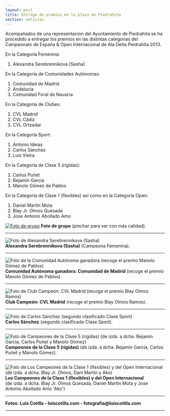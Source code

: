 ```yaml
---
layout: post
title: Entrega de premios en la plaza de Piedrahita
section: noticias
---
```


Acompañados de una representacion del Ayuntamiento de Piedrahita se ha procedido a entregar los premios en las distintas categorias del Campeonato de España & Open Internacional de Ala Delta Piedrahita 2013.

En la Categoría Femenina:

1. Alexandra Serebrennikova (Sasha)

En la Categoría de Comunidades Autónomas:

1. Comunidad de Madrid
2. Andalucía
3. Comunidad Foral de Navarra

En la Categoría de Clubes:

1. CVL Madrid
2. CVL Cádiz
3. CVL Ortzadar

En la Categoría Sport:

1. Antonio Ideias
2. Carlos Sánchez
3. Luis Vieira

En la Categoría de Clase 5 (rígidas):

1. Carlos Puñet
2. Bejamín García
3. Manolo Gómez de Pablos

En la Categoría de Clase 1 (flexibles) así como en la Categoría Open:

1. Daniel Martín Mota
2. Blay Jr. Olmos Quesada
3. Jose Antonio Abollado Amo


<div class="centered">
<a class="media" target="_blank" href="images/foto_de_grupo.jpg" title="Foto de grupo (pinchar para ver con más calidad)"><img src="images/foto_de_grupo_780.jpg" alt="Foto de grupo" class="left"/></a>
<strong>Foto de grupo</strong> (pinchar para ver con más calidad).
</div>
<hr/>

<div class="centered">
<img src="images/campeona_femenina.jpg" alt="Foto de Alexandra Serebrennikova (Sasha)" title="Alexandra Serebrennikova (Sasha)" class="bordered" />
<br/>
<strong>Alexandra Serebrennikova (Sasha)</strong> (Campeona Femenina).
</div>
<hr/>


<div class="centered">
<img src="images/campeona_comunidad_de_madrid.jpg" alt="Foto de la Comunidad Autónoma ganadora (recoge el premio Manolo Gómez de Pablos)" title="Comunidad Autónoma ganadora (recoge el premio Manolo Gómez de Pablos)" class="bordered"/>
<br/>
<strong>Comunidad Autónoma ganadora: Comunidad de Madrid</strong> (recoge el premio Manolo Gómez de Pablos).
</div>
<hr/>

<div class="centered">
<img src="images/campeon_cvl_madrid.jpg" alt="Foto de Club Campeón: CVL Madrid (recoge el premio Blay Olmos Ramos)" title="Club Campeón: CVL Madrid (recoge el premio Blay Olmos Ramos)" class="bordered"/>
<br/>
<strong>Club Campeón: CVL Madrid</strong> (recoge el premio Blay Olmos Ramos).
</div>
<hr/>

<div class="centered">
<img src="images/campeon_sport.jpg" alt="Foto de Carlos Sánchez (segundo clasificado Clase Sport)" title="Carlos Sánchez (segundo clasificado Clase Sport)" class="bordered"/>
<br/>
<strong>Carlos Sánchez</strong> (segundo clasificado Clase Sport).
</div>
<hr/>

<div class="centered">
<img src="images/campeones_clase_5.jpg" alt="Foto de Campeones de la Clase 5 (rígidas) (de izda. a dcha. Bejamín García, Carlos Puñet y Manolo Gómez)" title="Campeones de la Clase 5 (rígidas) (de izda. a dcha. Bejamín García, Carlos Puñet y Manolo Gómez)" class="left"/>
<strong>Campeones de la Clase 5 (rígidas)</strong> (de izda. a dcha. Bejamín García, Carlos Puñet y Manolo Gómez).
</div>
<hr/>

<div class="centered">
<img src="images/campeones_clase_1.jpg" alt="Foto de Los Campeones de la Clase 1 (flexibles) y del Open Internacional (de izda. a dcha. Blay Jr. Olmos, Dani Martín y Ako)" title="Campeones de la Clase 1 (flexibles) y del Open Internacional (de izda. a dcha. Blay Jr. Olmos, Dani Martín y Ako)" class="left"/>
<br/>
<strong>Los Campeones de la Clase 1 (flexibles) y del Open Internacional</strong><br/>(de izda. a dcha. Blay Jr. Olmos Quesada, Daniel Martín Mota y Jose Antonio Abollado Amo 'Ako')
<hr/>
<strong>Fotos: Luis Cotilla - luiscotilla.com - fotografia@luiscotilla.com</strong>
<hr/>
</div>
